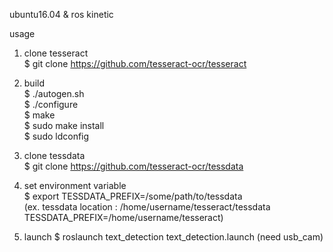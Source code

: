 ubuntu16.04 & ros kinetic

usage

1. clone tesseract  
$ git clone https://github.com/tesseract-ocr/tesseract

2. build   
$ ./autogen.sh  
$ ./configure  
$ make  
$ sudo make install  
$ sudo ldconfig  

3. clone tessdata  
$ git clone https://github.com/tesseract-ocr/tessdata

4. set environment variable  
$ export TESSDATA_PREFIX=/some/path/to/tessdata  
(ex. tessdata location : /home/username/tesseract/tessdata  
TESSDATA_PREFIX=/home/username/tesseract)

5. launch
$ roslaunch text_detection text_detection.launch
(need usb_cam)

